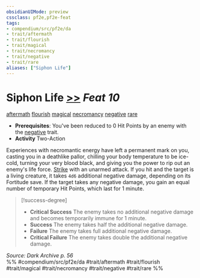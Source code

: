 ```yaml
---
obsidianUIMode: preview
cssclass: pf2e,pf2e-feat
tags:
- compendium/src/pf2e/da
- trait/aftermath
- trait/flourish
- trait/magical
- trait/necromancy
- trait/negative
- trait/rare
aliases: ["Siphon Life"]
---
```

# Siphon Life  [>>](../../rules/core-rulebook/chapter-9-playing-the-game.md#Actions "Two-Action") *Feat 10*  
[aftermath](../../rules/traits/aftermath-da.md)  [flourish](../../rules/traits/flourish.md)  [magical](../../rules/traits/magical.md)  [necromancy](../../rules/traits/necromancy.md)  [negative](../../rules/traits/negative.md)  [rare](../../rules/traits/rare.md)  

- **Prerequisites**: You've been reduced to 0 Hit Points by an enemy with the [negative](../../rules/traits/negative.md) trait.
- **Activity** Two-Action

Experiences with necromantic energy have left a permanent mark on you, casting you in a deathlike pallor, chilling your body temperature to be ice-cold, turning your very blood black, and giving you the power to rip out an enemy's life force. [Strike](../../rules/actions/strike.md) with an unarmed attack. If you hit and the target is a living creature, it takes `4d6` additional negative damage, depending on its Fortitude save. If the target takes any negative damage, you gain an equal number of temporary Hit Points, which last for 1 minute.

> [!success-degree] 
> - **Critical Success** The enemy takes no additional negative damage and becomes temporarily immune for 1 minute.
> - **Success** The enemy takes half the additional negative damage.
> - **Failure** The enemy takes full additional negative damage.
> - **Critical Failure** The enemy takes double the additional negative damage.

*Source: Dark Archive p. 56*  
%% #compendium/src/pf2e/da #trait/aftermath #trait/flourish #trait/magical #trait/necromancy #trait/negative #trait/rare %%
